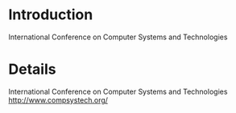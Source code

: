 # Introduction #

International Conference on Computer Systems and Technologies


# Details #

International Conference on Computer Systems and Technologies
http://www.compsystech.org/